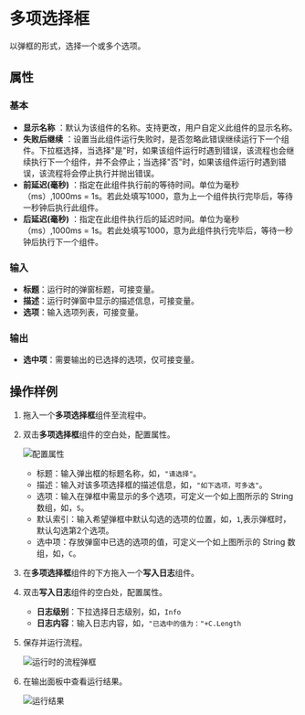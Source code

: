 # 多项选择框

以弹框的形式，选择一个或多个选项。

## 属性

### 基本

- **显示名称** ：默认为该组件的名称。支持更改，用户自定义此组件的显示名称。
- **失败后继续** ：设置当此组件运行失败时，是否忽略此错误继续运行下一个组件。下拉框选择，当选择"是"时，如果该组件运行时遇到错误，该流程也会继续执行下一个组件，并不会停止；当选择"否"时，如果该组件运行时遇到错误，该流程将会停止执行并抛出错误。
- **前延迟(毫秒)** ：指定在此组件执行前的等待时间。单位为毫秒（ms）,1000ms = 1s。若此处填写1000，意为上一个组件执行完毕后，等待一秒钟后执行此组件。
- **后延迟(毫秒)** ：指定在此组件执行后的延迟时间。单位为毫秒（ms）,1000ms = 1s。若此处填写1000，意为此组件执行完毕后，等待一秒钟后执行下一个组件。

### 输入

- **标题**：运行时的弹窗标题，可接变量。
- **描述**：运行时弹窗中显示的描述信息，可接变量。
- **选项**：输入选项列表，可接变量。

### 输出

- **选中项**：需要输出的已选择的选项，仅可接变量。

## 操作样例

1. 拖入一个**多项选择框**组件至流程中。
2. 双击**多项选择框**组件的空白处，配置属性。

    ![配置属性](https://docimages.blob.core.chinacloudapi.cn/images/Activities/mutiselect20210111.png)

    - 标题：输入弹出框的标题名称，如，`"请选择"`。
    - 描述：输入对该多项选择框的描述信息，如，`"如下选项，可多选"`。
    - 选项：输入在弹框中需显示的多个选项，可定义一个如上图所示的 String 数组，如，`S`。
    - 默认索引：输入希望弹框中默认勾选的选项的位置，如，`1`,表示弹框时，默认勾选第2个选项。
    - 选中项：存放弹窗中已选的选项的值，可定义一个如上图所示的 String 数组，如，`C`。

3. 在**多项选择框**组件的下方拖入一个**写入日志**组件。
4. 双击**写入日志**组件的空白处，配置属性。

    - **日志级别**：下拉选择日志级别，如，`Info`
    - **日志内容**：输入日志内容，如，`"已选中的值为："+C.Length`

5. 保存并运行流程。

   ![运行时的流程弹框](https://docimages.blob.core.chinacloudapi.cn/images/Activities/mutiselectskip20210111.png)

6. 在输出面板中查看运行结果。

   ![运行结果](https://docimages.blob.core.chinacloudapi.cn/images/Activities/mutiselectresult20210111.png)
